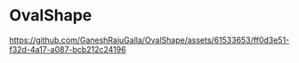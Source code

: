 # OvalShape

https://github.com/GaneshRajuGalla/OvalShape/assets/61533653/ff0d3e51-f32d-4a17-a087-bcb212c24196

